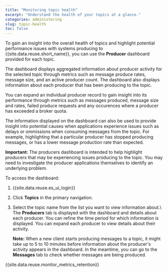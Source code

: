 ```yaml
---
title: "Monitoring topic health"
excerpt: "Understand the health of your topics at a glance."
categories: administering
slug: topic-health
toc: false
---
```


To gain an insight into the overall health of topics and highlight potential performance issues with systems producing to {{site.data.reuse.short_name}}, you can use the **Producer** dashboard provided for each topic.

The dashboard displays aggregated information about producer activity for the selected topic through metrics such as message produce rates, message size, and an active producer count. The dashboard also displays information about each producer that has been producing to the topic.

You can expand an individual producer record to gain insight into its performance through metrics such as messages produced, message size and rates, failed produce requests and any occurences where a producer has exceeded a broker quota.

The information displayed on the dashboard can also be used to provide insight into potential causes when applications experience issues such as delays or ommissions when consuming messages from the topic. For example, highlighting that a particular producer has stopped producing messages, or has a lower message production rate than expected.

**Important:** The producers dashboard is intended to help highlight producers that may be experiencing issues producing to the topic. You may need to investigate the producer applications themselves to identify an underlying problem.

To access the dashboard:

1. {{site.data.reuse.es_ui_login}}
2. Click **Topics** in the primary navigation.
3. Select the topic name from the list you want to view information about.\\
   The **Producers** tab is displayed with the dashboard and details about each producer. You can refine the time period for which information is displayed. You can expand each producer to view details about their activity.

   **Note:** When a new client starts producing messages to a topic, it might take up to 5 to 10 minutes before information about the producer's activity appears in the dashboard. In the meantime, you can go to the **Messages** tab to check whether messages are being produced.

{{site.data.reuse.monitor_metrics_retention}}
